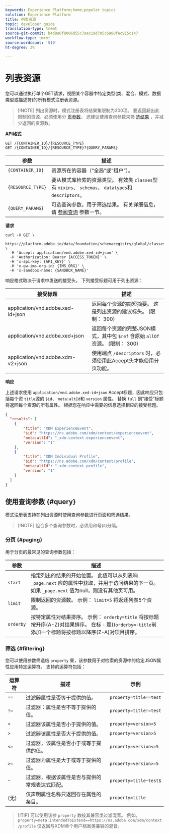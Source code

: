 ```yaml
---
keywords: Experience Platform;home;popular topics
solution: Experience Platform
title: 列表资源
topic: developer guide
translation-type: tm+mt
source-git-commit: b4d8a6f8006d55c7aac19d705c6880fec915c147
workflow-type: tm+mt
source-wordcount: '519'
ht-degree: 2%

---
```



# 列表资源

您可以通过执行单个GET请求，视图某个容器中特定类型(类、混合、模式、数据类型或描述符)的所有模式注册表资源。

>[!NOTE] 列出资源时，模式注册表将结果集限制为300项。 要返回超出此限制的资源，必须使用分 [页参数](#paging)。 还建议使用查询参数来筛 [选结果](#filtering) ，并减少返回的资源数。

**API格式**

```http
GET /{CONTAINER_ID}/{RESOURCE_TYPE}
GET /{CONTAINER_ID}/{RESOURCE_TYPE}?{QUERY_PARAMS}
```

| 参数 | 描述 |
| --- | --- |
| `{CONTAINER_ID}` | 资源所在的容器（“全局”或“租户”）。 |
| `{RESOURCE_TYPE}` | 要从模式库检索的资源类型。 有效类 `classes`型有 `mixins`、 `schemas`、 `datatypes`和 `descriptors`。 |
| `{QUERY_PARAMS`} | 可选查询参数，用于筛选结果。 有关详细信息，请 [参阅查询](#query) 参数一节。 |

**请求**

```SHELL
curl -X GET \
  https://platform.adobe.io/data/foundation/schemaregistry/global/classes&limit=2 \
  -H 'Accept: application/vnd.adobe.xed-id+json' \
  -H 'Authorization: Bearer {ACCESS_TOKEN}' \
  -H 'x-api-key: {API_KEY}' \
  -H 'x-gw-ims-org-id: {IMS_ORG}' \
  -H 'x-sandbox-name: {SANDBOX_NAME}'
```

响应格式取决于请求中发送的接受头。 下列接受标题可用于列出资源：

| 接受标题 | 描述 |
| ------- | ------------ |
| application/vnd.adobe.xed-id+json | 返回每个资源的简短摘要。 这是列出资源的建议标头。 (限制： 300) |
| application/vnd.adobe.xed+json | 返回每个资源的完整JSON模式，其中包 `$ref` 含原始 `allOf` 资源。 (限制： 300) |
| application/vnd.adobe.xdm-v2+json | 使用端点 `/descriptors` 时，必须使用此Accept头才能使用分页功能。 |

**响应**

上述请求使用 `application/vnd.adobe.xed-id+json` Accept标题，因此响应只包括每个资 `title`源的 `$id`、 `meta:altId`和 `version` 属性。 替换 `full` 到“接受”标题将返回每个资源的所有属性。 根据您在响应中需要的信息选择相应的接受标题。

```JSON
{
  "results": [
    {
        "title": "XDM ExperienceEvent",
        "$id": "https://ns.adobe.com/xdm/context/experienceevent",
        "meta:altId": "_xdm.context.experienceevent",
        "version": "1"
    },
    {
        "title": "XDM Individual Profile",
        "$id": "https://ns.adobe.com/xdm/context/profile",
        "meta:altId": "_xdm.context.profile",
        "version": "1"
    }
  ]
}
```

## 使用查询参数 {#query}

模式注册表支持在列出资源时使用查询参数进行页面和筛选结果。

>[!NOTE] 组合多个查询参数时，必须用和号(`&`)分隔。

### 分页 {#paging}

用于分页的最常见的查询参数包括：

| 参数 | 描述 |
| --- | --- |
| `start` | 指定列出的结果的开始位置。 此值可以从列表响 `_page.next` 应的属性中获取，并用于访问结果的下一页。 如果 `_page.next` 值为null，则没有其他页可用。 |
| `limit` | 限制返回的资源数。 示例： `limit=5` 将返还列表5个资源。 |
| `orderby` | 按特定属性对结果排序。 示例： `orderby=title` 将按标题按升序(A-Z)对结果排序。 在标 `-` 题()`orderby=-title`前添加一个标题将按标题以降序(Z-A)对项目排序。 |

### 筛选 {#filtering}

您可以使用参数筛选结 `property` 果，该参数用于对检索的资源中的给定JSON属性应用特定运算符。 支持的运算符包括：

| 运算符 | 描述 | 示例 |
| --- | --- | --- |
| `==` | 过滤器属性是否等于提供的值。 | `property=title==test` |
| `!=` | 过滤器：属性是否不等于提供的值。 | `property=title!=test` |
| `<` | 过滤器该属性是否小于提供的值。 | `property=version<5` |
| `>` | 过滤器该属性是否大于提供的值。 | `property=version>5` |
| `<=` | 过滤器，该属性是否小于或等于提供的值。 | `property=version<=5` |
| `>=` | 过滤器为属性是大于或等于提供的值。 | `property=version>=5` |
| `~` | 过滤器，根据该属性是否与提供的常规表达式匹配。 | `property=title~test$` |
| (无) | 仅声明属性名称只返回存在属性的条目。 | `property=title` |

>[!TIP] 可以使用该参 `property` 数按其兼容类过滤混音。 例如， `property=meta:intendedToExtend==https://ns.adobe.com/xdm/context/profile` 仅返回与XDM单个用户档案类兼容的混音。
